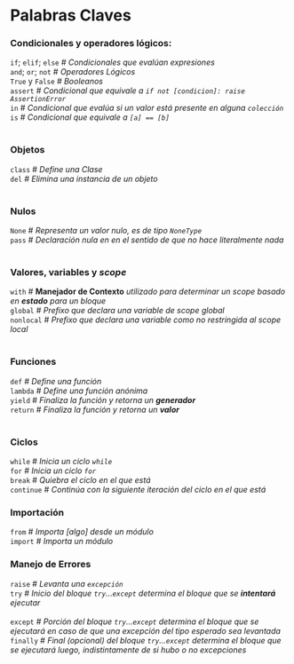 # Palabras Claves

### Condicionales y operadores lógicos:
`if`; `elif`; `else`    # *Condicionales que evalúan expresiones*<br>
`and`; `or`; `not`      # *Operadores Lógicos*<br>
`True` y `False`        # *Booleanos*<br>
`assert`	            # *Condicional que equivale a `if not [condicion]: raise AssertionError`*<br>
`in`	                # *Condicional que evalúa si un valor está presente en alguna `colección`*<br>
`is`                    # *Condicional que equivale a `[a] == [b]`*<br>
<br>

### Objetos
`class` 	# *Define una Clase*<br>
`del`   	# *Elimina una instancia de un objeto*<br>
<br>

### Nulos
`None`	# *Representa un valor nulo, es de tipo `NoneType`*<br>
`pass`	# *Declaración nula en en el sentido de que no hace literalmente nada*<br>
<br>

### Valores, variables y *scope*
`with`      # **Manejador de Contexto** *utilizado para determinar un scope basado en **estado** para un bloque*<br> 
`global`	# *Prefixo que declara una variable de scope global*<br>
`nonlocal`	# *Prefixo que declara una variable como no restringida al scope local*<br>
<br>

### Funciones
`def`     # *Define una función*<br>
`lambda`  # *Define una función anónima*<br>
`yield`   # *Finaliza la función y retorna un **generador***<br>
`return`  # *Finaliza la función y retorna un **valor***<br>
<br>

### Ciclos
`while`     # *Inicia un ciclo `while`*<br>
`for`       # *Inicia un ciclo `for`*<br>
`break`     # *Quiebra el ciclo en el que está*<br>
`continue`	# *Continúa con la siguiente iteración del ciclo en el que está*<br>

### Importación
`from`      # *Importa [algo] desde un módulo*<br>
`import`	# *Importa un módulo*<br>

### Manejo de Errores
`raise`     # *Levanta una `excepción`*<br>
`try`       # *Inicio del bloque `try`...`except` determina el bloque que se **intentará** ejecutar*<br>	
`except`	# *Porción del bloque `try`...`except` determina el bloque que se ejecutará en caso de que una excepción del tipo esperado sea levantada*<br>
`finally`	# *Final (opcional) del bloque `try`...`except` determina el bloque que se ejecutará luego, indistintamente de si hubo o no excepciones*<br>
